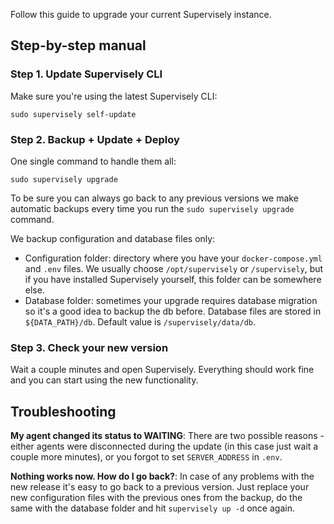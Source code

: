 Follow this guide to upgrade your current Supervisely instance.

## Step-by-step manual

### Step 1. Update Supervisely CLI
Make sure you're using the latest Supervisely CLI:
```
sudo supervisely self-update
```

### Step 2. Backup + Update + Deploy
One single command to handle them all:
```
sudo supervisely upgrade
```

To be sure you can always go back to any previous versions we make automatic backups every time you run the `sudo supervisely upgrade` command.

We backup configuration and database files only:
- Configuration folder: directory where you have your `docker-compose.yml` and `.env` files. We usually choose `/opt/supervisely` or `/supervisely`, but if you have installed Supervisely yourself, this folder can be somewhere else.
- Database folder: sometimes your upgrade requires database migration so it's a good idea to backup the db before. Database files are stored in `${DATA_PATH}/db`. Default value is `/supervisely/data/db`.

### Step 3. Check your new version

Wait a couple minutes and open Supervisely. Everything should work fine and you can start using the new functionality.

## Troubleshooting

**My agent changed its status to WAITING**: There are two possible reasons - either agents were disconnected during the update (in this case just wait a couple more minutes), or you forgot to set `SERVER_ADDRESS` in `.env`.

**Nothing works now. How do I go back?**: In case of any problems with the new release it's easy to go back to a previous version. Just replace your new configuration files with the previous ones from the backup, do the same with the database folder and hit `supervisely up -d` once again.
